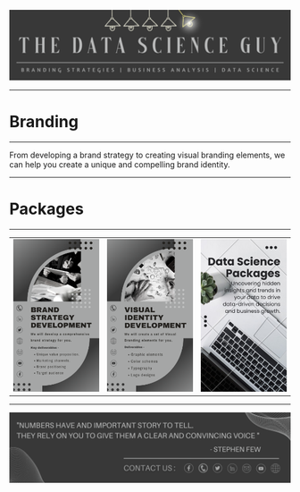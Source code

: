<p align="center"><a href="https://github.com/Mihir-Ai-lab/The_Data_Science_Guy"><img src="https://github.com/Mihir-Ai-lab/The_Data_Science_Guy/blob/main/Images/Notebook%20Header.png"></a></p>

---
# Branding
---

From developing a brand strategy to creating visual branding elements, we can help you create a unique and compelling brand identity.

---
# Packages
---
| | | |
|:--|:--|:--|
| <a href="https://wa.me/p/5886809221439939/917021684214"><img src="https://github.com/Mihir-Ai-lab/The_Data_Science_Guy/blob/main/Services/Branding/Brand%20Strategy%20Development.png"> | <a href="https://wa.me/p/6331874763546790/917021684214"><img src="https://github.com/Mihir-Ai-lab/The_Data_Science_Guy/blob/main/Services/Branding/Visual%20Identity%20Development.png"> | <a href="https://github.com/Mihir-Ai-lab/The_Data_Science_Guy/tree/main/Services/Data%20Science"><img src="https://github.com/Mihir-Ai-lab/The_Data_Science_Guy/blob/main/Services/Images/Data Science.png">

---
<p align="center"><a href="https://thedatascienceguy.go.studio/"><img src="https://github.com/Mihir-Ai-lab/The_Data_Science_Guy/blob/main/Images/Notebook%20Footer.png"></a></p>

